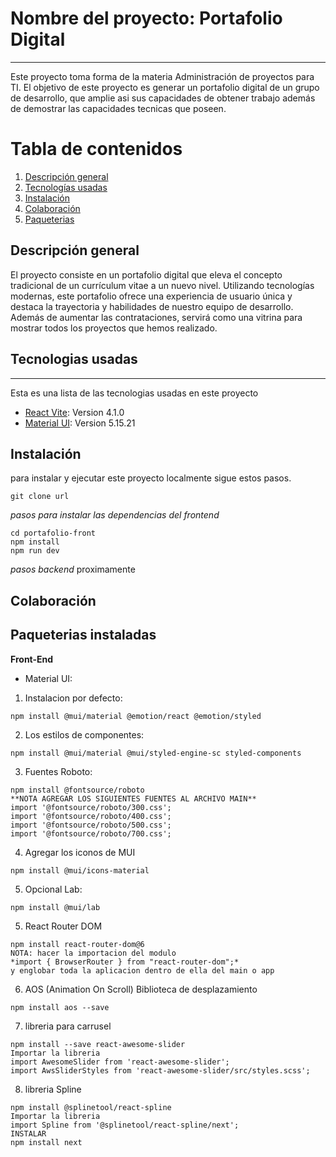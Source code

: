 # Nombre del proyecto: Portafolio Digital
****

Este proyecto toma forma de la materia Administración de proyectos para TI. El objetivo de este proyecto es generar un portafolio digital de un grupo de desarrollo, que amplie asi sus capacidades de obtener trabajo además de demostrar las capacidades tecnicas que poseen.

# Tabla de contenidos
1. [Descripción general](#descripción)
2. [Tecnologías usadas](#tecnologias)
3. [Instalación](#instalación)
4. [Colaboración](#colaboracion)
5. [Paqueterias](#pqueterias)


## Descripción general
El proyecto consiste en un portafolio digital que eleva el concepto tradicional de un currículum vitae a un nuevo nivel. Utilizando tecnologías modernas, este portafolio ofrece una experiencia de usuario única y destaca la trayectoria y habilidades de nuestro equipo de desarrollo. Además de aumentar las contrataciones, servirá como una vitrina para mostrar todos los proyectos que hemos realizado.

## Tecnologias usadas
***
Esta es una lista de las tecnologias usadas en este proyecto
* [React Vite](https://vitejs.dev/): Version 4.1.0
* [Material UI](https://mui.com/): Version 5.15.21

## Instalación
para instalar y ejecutar este proyecto localmente sigue estos pasos.
```
git clone url
```

*pasos para instalar las dependencias del frontend*
```
cd portafolio-front
npm install
npm run dev
```

*pasos backend*
proximamente

## Colaboración


## Paqueterias instaladas
**Front-End**
* Material UI:
1. Instalacion por defecto:
```
npm install @mui/material @emotion/react @emotion/styled 
```
2. Los estilos de componentes:
```
npm install @mui/material @mui/styled-engine-sc styled-components
```
3. Fuentes Roboto: 
```
npm install @fontsource/roboto
**NOTA AGREGAR LOS SIGUIENTES FUENTES AL ARCHIVO MAIN**
import '@fontsource/roboto/300.css';
import '@fontsource/roboto/400.css';
import '@fontsource/roboto/500.css';
import '@fontsource/roboto/700.css';
```
4. Agregar los iconos de MUI
```
npm install @mui/icons-material
```
5. Opcional Lab:
```
npm install @mui/lab
```

5. React Router DOM
```
npm install react-router-dom@6
NOTA: hacer la importacion del modulo 
*import { BrowserRouter } from "react-router-dom";*
y englobar toda la aplicacion dentro de ella del main o app
```
6. AOS (Animation On Scroll) Biblioteca de desplazamiento
```
npm install aos --save
```
7. libreria para carrusel
```
npm install --save react-awesome-slider
Importar la libreria
import AwesomeSlider from 'react-awesome-slider';
import AwsSliderStyles from 'react-awesome-slider/src/styles.scss';
```
8. libreria Spline
```
npm install @splinetool/react-spline
Importar la libreria
import Spline from '@splinetool/react-spline/next';
INSTALAR
npm install next

```